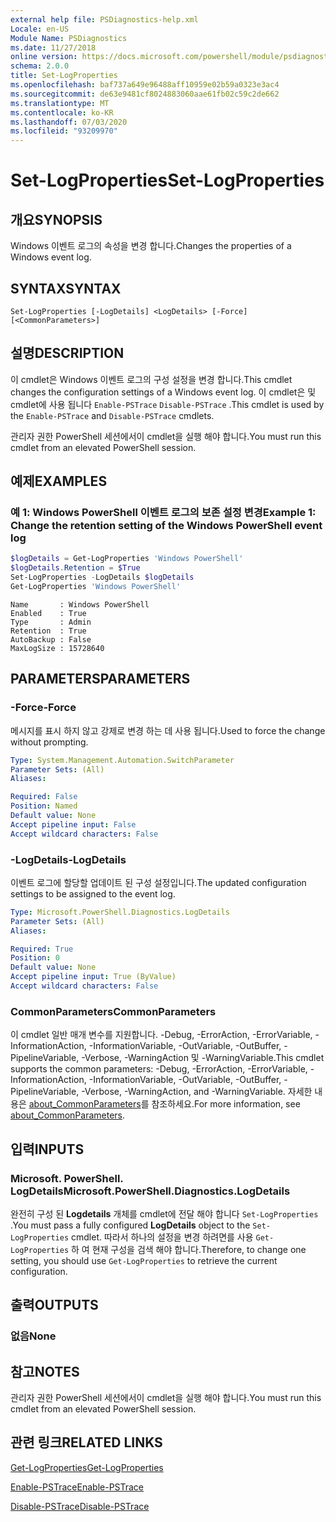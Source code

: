 ```yaml
---
external help file: PSDiagnostics-help.xml
Locale: en-US
Module Name: PSDiagnostics
ms.date: 11/27/2018
online version: https://docs.microsoft.com/powershell/module/psdiagnostics/set-logproperties?view=powershell-7&WT.mc_id=ps-gethelp
schema: 2.0.0
title: Set-LogProperties
ms.openlocfilehash: baf737a649e96488aff10959e02b59a0323e3ac4
ms.sourcegitcommit: de63e9481cf8024883060aae61fb02c59c2de662
ms.translationtype: MT
ms.contentlocale: ko-KR
ms.lasthandoff: 07/03/2020
ms.locfileid: "93209970"
---
```

# <span data-ttu-id="7686c-102">Set-LogProperties</span><span class="sxs-lookup"><span data-stu-id="7686c-102">Set-LogProperties</span></span>

## <span data-ttu-id="7686c-103">개요</span><span class="sxs-lookup"><span data-stu-id="7686c-103">SYNOPSIS</span></span>
<span data-ttu-id="7686c-104">Windows 이벤트 로그의 속성을 변경 합니다.</span><span class="sxs-lookup"><span data-stu-id="7686c-104">Changes the properties of a Windows event log.</span></span>

## <span data-ttu-id="7686c-105">SYNTAX</span><span class="sxs-lookup"><span data-stu-id="7686c-105">SYNTAX</span></span>

```
Set-LogProperties [-LogDetails] <LogDetails> [-Force] [<CommonParameters>]
```

## <span data-ttu-id="7686c-106">설명</span><span class="sxs-lookup"><span data-stu-id="7686c-106">DESCRIPTION</span></span>

<span data-ttu-id="7686c-107">이 cmdlet은 Windows 이벤트 로그의 구성 설정을 변경 합니다.</span><span class="sxs-lookup"><span data-stu-id="7686c-107">This cmdlet changes the configuration settings of a Windows event log.</span></span> <span data-ttu-id="7686c-108">이 cmdlet은 및 cmdlet에 사용 됩니다 `Enable-PSTrace` `Disable-PSTrace` .</span><span class="sxs-lookup"><span data-stu-id="7686c-108">This cmdlet is used by the `Enable-PSTrace` and `Disable-PSTrace` cmdlets.</span></span>

<span data-ttu-id="7686c-109">관리자 권한 PowerShell 세션에서이 cmdlet을 실행 해야 합니다.</span><span class="sxs-lookup"><span data-stu-id="7686c-109">You must run this cmdlet from an elevated PowerShell session.</span></span>

## <span data-ttu-id="7686c-110">예제</span><span class="sxs-lookup"><span data-stu-id="7686c-110">EXAMPLES</span></span>

### <span data-ttu-id="7686c-111">예 1: Windows PowerShell 이벤트 로그의 보존 설정 변경</span><span class="sxs-lookup"><span data-stu-id="7686c-111">Example 1: Change the retention setting of the Windows PowerShell event log</span></span>

```powershell
$logDetails = Get-LogProperties 'Windows PowerShell'
$logDetails.Retention = $True
Set-LogProperties -LogDetails $logDetails
Get-LogProperties 'Windows PowerShell'
```

```Output
Name       : Windows PowerShell
Enabled    : True
Type       : Admin
Retention  : True
AutoBackup : False
MaxLogSize : 15728640
```

## <span data-ttu-id="7686c-112">PARAMETERS</span><span class="sxs-lookup"><span data-stu-id="7686c-112">PARAMETERS</span></span>

### <span data-ttu-id="7686c-113">-Force</span><span class="sxs-lookup"><span data-stu-id="7686c-113">-Force</span></span>

<span data-ttu-id="7686c-114">메시지를 표시 하지 않고 강제로 변경 하는 데 사용 됩니다.</span><span class="sxs-lookup"><span data-stu-id="7686c-114">Used to force the change without prompting.</span></span>

```yaml
Type: System.Management.Automation.SwitchParameter
Parameter Sets: (All)
Aliases:

Required: False
Position: Named
Default value: None
Accept pipeline input: False
Accept wildcard characters: False
```

### <span data-ttu-id="7686c-115">-LogDetails</span><span class="sxs-lookup"><span data-stu-id="7686c-115">-LogDetails</span></span>

<span data-ttu-id="7686c-116">이벤트 로그에 할당할 업데이트 된 구성 설정입니다.</span><span class="sxs-lookup"><span data-stu-id="7686c-116">The updated configuration settings to be assigned to the event log.</span></span>

```yaml
Type: Microsoft.PowerShell.Diagnostics.LogDetails
Parameter Sets: (All)
Aliases:

Required: True
Position: 0
Default value: None
Accept pipeline input: True (ByValue)
Accept wildcard characters: False
```

### <span data-ttu-id="7686c-117">CommonParameters</span><span class="sxs-lookup"><span data-stu-id="7686c-117">CommonParameters</span></span>

<span data-ttu-id="7686c-118">이 cmdlet 일반 매개 변수를 지원합니다. -Debug, -ErrorAction, -ErrorVariable, -InformationAction, -InformationVariable, -OutVariable, -OutBuffer, -PipelineVariable, -Verbose, -WarningAction 및 -WarningVariable.</span><span class="sxs-lookup"><span data-stu-id="7686c-118">This cmdlet supports the common parameters: -Debug, -ErrorAction, -ErrorVariable, -InformationAction, -InformationVariable, -OutVariable, -OutBuffer, -PipelineVariable, -Verbose, -WarningAction, and -WarningVariable.</span></span> <span data-ttu-id="7686c-119">자세한 내용은 [about_CommonParameters](https://go.microsoft.com/fwlink/?LinkID=113216)를 참조하세요.</span><span class="sxs-lookup"><span data-stu-id="7686c-119">For more information, see [about_CommonParameters](https://go.microsoft.com/fwlink/?LinkID=113216).</span></span>

## <span data-ttu-id="7686c-120">입력</span><span class="sxs-lookup"><span data-stu-id="7686c-120">INPUTS</span></span>

### <span data-ttu-id="7686c-121">Microsoft. PowerShell. LogDetails</span><span class="sxs-lookup"><span data-stu-id="7686c-121">Microsoft.PowerShell.Diagnostics.LogDetails</span></span>

<span data-ttu-id="7686c-122">완전히 구성 된 **Logdetails** 개체를 cmdlet에 전달 해야 합니다 `Set-LogProperties` .</span><span class="sxs-lookup"><span data-stu-id="7686c-122">You must pass a fully configured **LogDetails** object to the `Set-LogProperties` cmdlet.</span></span>
<span data-ttu-id="7686c-123">따라서 하나의 설정을 변경 하려면를 사용 `Get-LogProperties` 하 여 현재 구성을 검색 해야 합니다.</span><span class="sxs-lookup"><span data-stu-id="7686c-123">Therefore, to change one setting, you should use `Get-LogProperties` to retrieve the current configuration.</span></span>

## <span data-ttu-id="7686c-124">출력</span><span class="sxs-lookup"><span data-stu-id="7686c-124">OUTPUTS</span></span>

### <span data-ttu-id="7686c-125">없음</span><span class="sxs-lookup"><span data-stu-id="7686c-125">None</span></span>

## <span data-ttu-id="7686c-126">참고</span><span class="sxs-lookup"><span data-stu-id="7686c-126">NOTES</span></span>

<span data-ttu-id="7686c-127">관리자 권한 PowerShell 세션에서이 cmdlet을 실행 해야 합니다.</span><span class="sxs-lookup"><span data-stu-id="7686c-127">You must run this cmdlet from an elevated PowerShell session.</span></span>

## <span data-ttu-id="7686c-128">관련 링크</span><span class="sxs-lookup"><span data-stu-id="7686c-128">RELATED LINKS</span></span>

[<span data-ttu-id="7686c-129">Get-LogProperties</span><span class="sxs-lookup"><span data-stu-id="7686c-129">Get-LogProperties</span></span>](Get-LogProperties.md)

[<span data-ttu-id="7686c-130">Enable-PSTrace</span><span class="sxs-lookup"><span data-stu-id="7686c-130">Enable-PSTrace</span></span>](Enable-PSTrace.md)

[<span data-ttu-id="7686c-131">Disable-PSTrace</span><span class="sxs-lookup"><span data-stu-id="7686c-131">Disable-PSTrace</span></span>](Disable-PSTrace.md)
